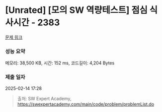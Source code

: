 # [Unrated] [모의 SW 역량테스트] 점심 식사시간 - 2383 

[문제 링크](https://swexpertacademy.com/main/code/problem/problemDetail.do?contestProbId=AV5-BEE6AK0DFAVl) 

### 성능 요약

메모리: 38,500 KB, 시간: 152 ms, 코드길이: 4,204 Bytes

### 제출 일자

2025-02-14 17:28



> 출처: SW Expert Academy, https://swexpertacademy.com/main/code/problem/problemList.do